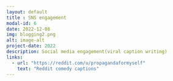 ```yaml
---
layout: default
title : SNS engagement
modal-id: 6
date: 2022-12-08
img: blogging2.png
alt: image-alt
project-date: 2022
description: Social media engagement(viral caption writing)
links:
  - url: "https://reddit.com/u/propagandaformyself"
    text: "Reddit comedy captions"
---
```


